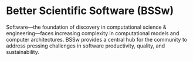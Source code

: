 # Better Scientific Software (BSSw)

Software—the foundation of discovery in computational science & engineering—faces increasing complexity in computational models and computer architectures. BSSw provides a central hub for the community to address pressing challenges in software productivity, quality, and sustainability.

<!---
Slide1 L: ../Articles/Blog/2025-10-ux3.md 
Slide1 R: ../Hero_topic_user_experience_072125.png
Slide2 L: ../Articles/Blog/2025-10-bsswf-profile4.md
Slide2 R: ../CuratedContent/AgileIsOutArchitectureIsBack.md
Slide3 L: ../CuratedContent/hpcbp-webinars-cc.md
Slide3 R: ../Events/2025-11-sc25-sw-events.md
Slide4 L: ../Events/2025-11-teamwork-ai-survey.md
Slide4 R: ../Events/2025-11-tutorial-r3sw.md
Slide5 L: ../Events/2025-11-workshop-correctness-earth.md 
Slide5 R: ../Events/2025-10-bssw-fellowship.md
Slide6 L: ../Articles/Blog/2025-07-BSSwFellows2024.md
Slide6 R: ../Articles/Blog/2025-08-BSSwFellowsOpen2025.md 
--->

<!---
Note: We have had up to 7 L and R panels in the carousel, even if the current carousel may be shorter.

Caution: Blank line after first comment mark (or before last comment mark) causes build failure.
LCM: Saving for use again later
Slide1 L: ../Articles/Blog/2025-09-bsswf-profile3.md
Slide1 R: ../Articles/Blog/2025-09-bsswf-profile2.md
Slide2 L: ../CuratedContent/RSEvsSERLanguage.md
Slide2 R: ../CuratedContent/IsAITheNewRubberDuckandWillItReplaceHumanCoders.md
Slide3 L: ../Events/hpcbp-094-sustainable-sw.md
Slide3 R: ../Events/2025-10-bssw-fellowship.md
Slide4 L: ../Events/2025-10-ssi-fellowship.md 
Slide4 R: ../Events/2025-11-sc25-sw-events.md
Slide5 L: ../images/Blog_2507_BSSwFellows2024.png
Slide5 R: ../Articles/Blog/2025-07-BSSwFellows2024.md
Slide6 L: ../Articles/Blog/2025-08-bsswf-profile1.md
Slide6 R: ../Articles/Blog/2025-08-BSSwFellowsOpen2025.md 
<!---
[Site Overview](SiteOverview.md)

[Communities Overview](CommunitiesOverview.md)

[Intro to CSE](IntroToCse.md)

[Intro to HPC](IntroToHpc.md)

--->
